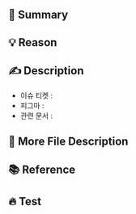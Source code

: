 ## 📌 Summary
<!-- PR 요약을 써주세요. -->



## 💡 Reason
<!-- 이유까지 써주면 좋아요. -->



## ✍️ Description
<!-- PR에 대한 자세한 설명을 써주세요. -->
- 이슈 티켓 : 
- 피그마 : 
- 관련 문서 : 



## 📄 More File Description



## 📚 Reference 
<!-- 참고할 만한 자료가 있다면 링크나 시각 자료를 달아주세요. -->



## 🔥 Test
<!-- Test -->

